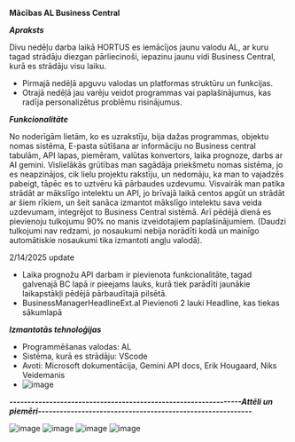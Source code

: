 **Mācības AL Business Central**

**_Apraksts_**

Divu nedēļu darba laikā HORTUS es iemācījos jaunu valodu AL, ar kuru tagad strādāju diezgan pārliecinoši, iepazinu jaunu vidi Business Central, kurā es strādāju visu laiku. 
- Pirmajā nedēļā apguvu valodas un platformas struktūru un funkcijas. 
- Otrajā nedēļā jau varēju veidot programmas vai paplašinājumus, kas radīja personalizētus problēmu risinājumus. 

**_Funkcionalitāte_**

No noderīgām lietām, ko es uzrakstīju, bija dažas programmas, objektu nomas sistēma, E-pasta sūtīšana ar informāciju no Business central tabulām, API lapas, piemēram, valūtas konvertors, laika prognoze, darbs ar AI gemini. Vislielākās grūtības man sagādāja priekšmetu nomas sistēma, jo es neapzinājos, cik lielu projektu rakstīju, un nedomāju, ka man to vajadzēs pabeigt, tāpēc es to uztvēru kā pārbaudes uzdevumu. Visvairāk man patika strādāt ar mākslīgo intelektu un API, jo brīvajā laikā centos apgūt un strādāt ar šiem rīkiem, un šeit sanāca izmantot mākslīgo intelektu sava veida uzdevumam, integrējot to Business Central sistēmā. Arī pēdējā dienā es pievienoju tulkojumu 90% no manis izveidotajiem paplašinājumiem. (Daudzi tulkojumi nav redzami, jo nosaukumi nebija norādīti kodā un mainīgo automātiskie nosaukumi tika izmantoti angļu valodā). 

2/14/2025 update

- Laika prognožu API darbam ir pievienota funkcionalitāte, tagad galvenajā BC lapā ir pieejams lauks, kurā tiek parādīti jaunākie laikapstākļi pēdējā pārbaudītajā pilsētā. 
- BusinessManagerHeadlineExt.al Pievienoti 2 lauki Headline, kas tiekas sākumlapā

**_Izmantotās tehnoloģijas_**

- Programmēšanas valodas: AL
- Sistēma, kurā es strādāju: VScode
- Avoti: Microsoft dokumentācija, Gemini API docs, Erik Hougaard, Niks Veidemanis
- ![image](https://github.com/user-attachments/assets/b2b129d6-f383-4390-93e6-d25c58c978b8)



**_----------------------------------------------------------------Attēli un piemēri-----------------------------------------------------------_**



![image](https://github.com/user-attachments/assets/f70b60f2-b47c-4983-9405-7c1c60b6a1ba)
![image](https://github.com/user-attachments/assets/cf687a9e-d7a5-4f06-835a-1fec851363f3)
![image](https://github.com/user-attachments/assets/5cafbc29-4426-4c97-90a1-72859ba62e9f)
![image](https://github.com/user-attachments/assets/2f1a8499-6e6b-49e7-8066-654f88c88e64)
